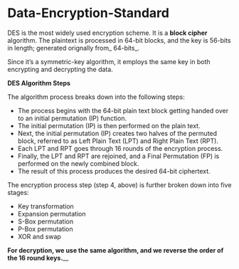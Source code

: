 # Data-Encryption-Standard

DES is the most widely used encryption scheme. It is a **block cipher** algorithm. The plaintext is processed in 64-bit blocks, and the key is 56-bits in length; generated orignally from_ 64-bits_.

Since it’s a symmetric-key algorithm, it employs the same key in both encrypting and decrypting the data. 


**DES Algorithm Steps**


The algorithm process breaks down into the following steps:
- The process begins with the 64-bit plain text block getting handed over to an initial permutation (IP) function.
- The initial permutation (IP) is then performed on the plain text.
- Next, the initial permutation (IP) creates two halves of the permuted block, referred to as Left Plain Text (LPT) and Right Plain Text (RPT).
- Each LPT and RPT goes through 16 rounds of the encryption process.
- Finally, the LPT and RPT are rejoined, and a Final Permutation (FP) is performed on the newly combined block.
- The result of this process produces the desired 64-bit ciphertext.

The encryption process step (step 4, above) is further broken down into five stages:
- Key transformation
- Expansion permutation
- S-Box permutation
- P-Box permutation
- XOR and swap

**For decryption, we use the same algorithm, and we reverse the order of the 16 round keys.**__
